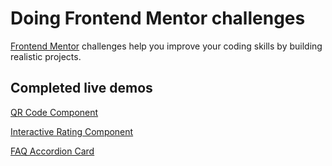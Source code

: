# Doing Frontend Mentor challenges

[Frontend Mentor](https://www.frontendmentor.io) challenges help you improve your coding skills by building realistic projects.

## Completed live demos

[QR Code Component](https://tevashov.github.io/FrontEndMentor.io-Challenges/qr-code/)

[Interactive Rating Component](https://tevashov.github.io/FrontEndMentor.io-Challenges/interactive-rating/)

[FAQ Accordion Card](https://tevashov.github.io/FrontEndMentor.io-Challenges/faq-accordion-card/)
